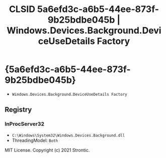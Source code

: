 ﻿---
title: "CLSID 5a6efd3c-a6b5-44ee-873f-9b25bdbe045b | Windows.Devices.Background.DeviceUseDetails Factory"
excerpt: What is COM-Object CLSID 5a6efd3c-a6b5-44ee-873f-9b25bdbe045b?
---

# {5a6efd3c-a6b5-44ee-873f-9b25bdbe045b}

* `Windows.Devices.Background.DeviceUseDetails Factory`

## Registry


### InProcServer32

* `C:\Windows\System32\Windows.Devices.Background.dll`
* ThreadingModel: `Both`

MIT License. Copyright (c) 2021 Strontic.


